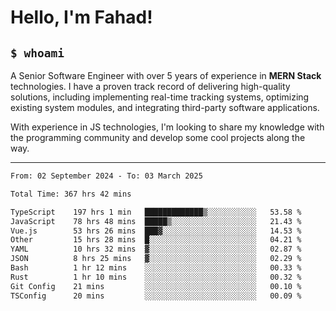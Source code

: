 <h1>Hello, I'm Fahad!</h1>

<h2><code>$ whoami</code></h2>

A Senior Software Engineer with over 5 years of experience in **MERN Stack** technologies. I have a proven track record of delivering high-quality solutions, including implementing real-time tracking systems, optimizing existing system modules, and integrating third-party software applications.

With experience in JS technologies, I'm looking to share my knowledge with the programming community and develop some cool projects along the way.

---

<!--START_SECTION:waka-->

```txt
From: 02 September 2024 - To: 03 March 2025

Total Time: 367 hrs 42 mins

TypeScript    197 hrs 1 min   █████████████▒░░░░░░░░░░░   53.58 %
JavaScript    78 hrs 48 mins  █████▒░░░░░░░░░░░░░░░░░░░   21.43 %
Vue.js        53 hrs 26 mins  ███▓░░░░░░░░░░░░░░░░░░░░░   14.53 %
Other         15 hrs 28 mins  █░░░░░░░░░░░░░░░░░░░░░░░░   04.21 %
YAML          10 hrs 32 mins  ▓░░░░░░░░░░░░░░░░░░░░░░░░   02.87 %
JSON          8 hrs 25 mins   ▓░░░░░░░░░░░░░░░░░░░░░░░░   02.29 %
Bash          1 hr 12 mins    ░░░░░░░░░░░░░░░░░░░░░░░░░   00.33 %
Rust          1 hr 10 mins    ░░░░░░░░░░░░░░░░░░░░░░░░░   00.32 %
Git Config    21 mins         ░░░░░░░░░░░░░░░░░░░░░░░░░   00.10 %
TSConfig      20 mins         ░░░░░░░░░░░░░░░░░░░░░░░░░   00.09 %
```

<!--END_SECTION:waka-->

<!--
**heyFahad/heyFahad** is a ✨ _special_ ✨ repository because its `README.md` (this file) appears on your GitHub profile.

Here are some ideas to get you started:

- 🔭 I’m currently working on ...
- 🌱 I’m currently learning ...
- 👯 I’m looking to collaborate on ...
- 🤔 I’m looking for help with ...
- 💬 Ask me about ...
- 📫 How to reach me: ...
- 😄 Pronouns: ...
- ⚡ Fun fact: ...
-->
